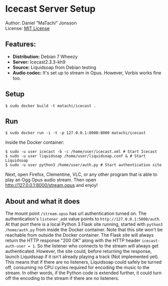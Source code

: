 # Icecast Server Setup

Author: Daniel "MaTachi" Jonsson  
License: [MIT License](LICENSE)

## Features:

* **Distribution:** Debian 7 Wheezy
* **Server:** Icecast2.3.3-kh9
* **Source:** Liquidsoap from Debian testing
* **Audio codec:** It's set up to stream in Opus. However, Vorbis works fine
  too.

## Setup

    $ sudo docker build -t matachi/icecast .

## Run

    $ sudo docker run -i -t -p 127.0.0.1:8000:8000 matachi/icecast

Inside the Docker container:

    $ sudo -u user icecast -b -c /home/user/icecast.xml # Start Icecast
    $ sudo -u user liquidsoap /home/user/liquidsoap.conf & # Start Liquidsoap
    $ sudo -u user python3 /home/user/auth.py # Start authentication site

Next, open Firefox, Clementine, VLC, or any other program that is able to play
an Ogg Opus audio stream. Then open <http://127.0.0.1:8000/stream.opus> and
enjoy!

## About and what it does

The mount point `/stream.opus` has url authentication turned on. The
authentication's `listener_add` value points to `http://127.0.0.1:5000/auth`.
At that port there is a local Python 3 Flask site running, started with
`python3 /home/auth.py` from inside the Docker container. Note that this site
won't be reachable from outside the Docker container. The Flask site will
always return the HTTP response "200 OK" along with the HTTP header
`icecast-auth-user = 1`. So the listener who connects to the stream will always
get authenticated. However, the site could, before returning the response,
launch Liquidsoap if it isn't already playing a track (Not implemented yet).
This means that if there are no listeners, Liquidsoap could safely be turned
off, consuming no CPU cycles required for encoding the music to the stream. In
other words, if the Python code is extended further, it could turn off the
encoding to the stream if there are no listeners.
